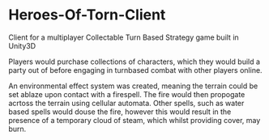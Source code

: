 # Heroes-Of-Torn-Client
Client for a  multiplayer Collectable Turn Based Strategy game built in Unity3D

Players would purchase collections of characters, which they would build a party out of before engaging in turnbased combat with other players online.

An environmental effect system was created, meaning the terrain could be set ablaze upon contact with a firespell. The fire would then propogate acrtoss the terrain using cellular automata.
Other spells, such as water based spells would douse the fire, however this would result in the presence of a temporary cloud of steam, which whilst providing cover, may burn.

